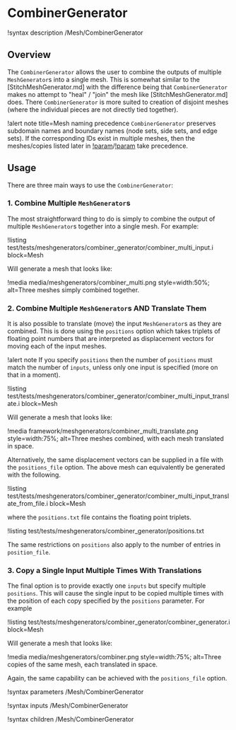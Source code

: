 # CombinerGenerator

!syntax description /Mesh/CombinerGenerator

## Overview

The `CombinerGenerator` allows the user to combine the outputs of multiple `MeshGenerator`s into a single mesh.  This is somewhat similar to the [StitchMeshGenerator.md] with the difference being that `CombinerGenerator` makes no attempt to "heal" / "join" the mesh like [StitchMeshGenerator.md] does.  There `CombinerGenerator` is more suited to creation of disjoint meshes (where the individual pieces are not directly tied together).

!alert note title=Mesh naming precedence
`CombinerGenerator` preserves subdomain names and boundary names (node sets, side sets, and edge sets).
If the corresponding IDs exist in multiple meshes, then the meshes/copies listed
later in [!param](/Mesh/CombinerGenerator/inputs)/[!param](/Mesh/CombinerGenerator/positions)
take precedence.

## Usage

There are three main ways to use the `CombinerGenerator`:

### 1. Combine Multiple `MeshGenerator`s

The most straightforward thing to do is simply to combine the output of multiple `MeshGenerator`s together into a single mesh.  For example:

!listing test/tests/meshgenerators/combiner_generator/combiner_multi_input.i
         block=Mesh

Will generate a mesh that looks like:

!media media/meshgenerators/combiner_multi.png style=width:50%;
         alt=Three meshes simply combined together.


### 2. Combine Multiple `MeshGenerator`s AND Translate Them

It is also possible to translate (move) the input `MeshGenerator`s as they are combined.  This is done using the `positions` option which takes triplets of floating point numbers that are interpreted as displacement vectors for moving each of the input meshes.

!alert note
If you specify `positions` then the number of `positions` must match the number of `inputs`, unless only one input is specified (more on that in a moment).

!listing test/tests/meshgenerators/combiner_generator/combiner_multi_input_translate.i
         block=Mesh

Will generate a mesh that looks like:

!media framework/meshgenerators/combiner_multi_translate.png style=width:75%;
         alt=Three meshes combined, with each mesh translated in space.

Alternatively, the same displacement vectors can be supplied in a file with the `positions_file` option. The above mesh can equivalently be generated with the following.

!listing test/tests/meshgenerators/combiner_generator/combiner_multi_input_translate_from_file.i
         block=Mesh

where the `positions.txt` file contains the floating point triplets.

!listing test/tests/meshgenerators/combiner_generator/positions.txt

The same restrictions on `positions` also apply to the number of entries in `position_file`.

### 3. Copy a Single Input Multiple Times With Translations

The final option is to provide exactly one `inputs` but specify multiple `positions`.  This will cause the single input to be copied multiple times with the position of each copy specified by the `positions` parameter.  For example

!listing test/tests/meshgenerators/combiner_generator/combiner_generator.i
         block=Mesh

Will generate a mesh that looks like:

!media media/meshgenerators/combiner.png style=width:75%;
         alt=Three copies of the same mesh, each translated in space.

Again, the same capability can be achieved with the `positions_file` option.

!syntax parameters /Mesh/CombinerGenerator

!syntax inputs /Mesh/CombinerGenerator

!syntax children /Mesh/CombinerGenerator
